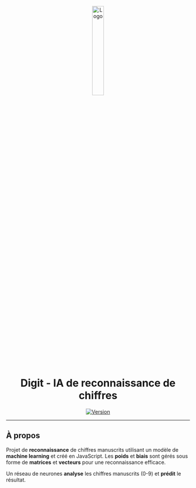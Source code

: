<div align="center">
  <a href="https://digit.sylvain.pro"><img src="https://digit.sylvain.pro/images/logo.png" alt="Logo" width="25%" height="auto"></a>

  # Digit - IA de reconnaissance de chiffres
  [![Version](https://custom-icon-badges.demolab.com/badge/Version%20:-v1.1.0-6479ee?logo=digit.sylvain.pro&labelColor=23272A)](https://github.com/20syldev/digit/releases/latest)
</div>

---

## À propos
Projet de **reconnaissance** de chiffres manuscrits utilisant un modèle de **machine learning** et créé en JavaScript. Les **poids** et **biais** sont gérés sous forme de **matrices** et **vecteurs** pour une reconnaissance efficace.

Un réseau de neurones **analyse** les chiffres manuscrits (0-9) et **prédit** le résultat.

